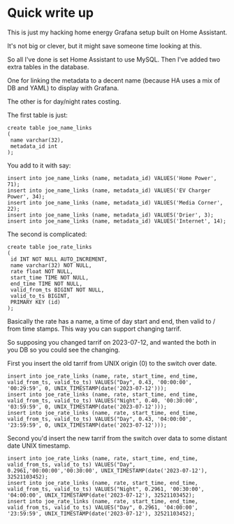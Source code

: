 Quick write up
==============

This is just my hacking home energy Grafana setup built on Home Assistant.

It's not big or clever, but it might save someone time looking at this.

So all I've done is set Home Assistant to use MySQL.
Then I've added two extra tables in the database.

One for linking the metadata to a decent name (because HA uses a mix of DB and YAML) to display with Grafana.

The other is for day/night rates costing.


The first table is just:

    create table joe_name_links
    (
     name varchar(32),
     metadata_id int
    );

You add to it with say:

    insert into joe_name_links (name, metadata_id) VALUES('Home Power', 71); 
    insert into joe_name_links (name, metadata_id) VALUES('EV Charger Power', 34); 
    insert into joe_name_links (name, metadata_id) VALUES('Media Corner', 22); 
    insert into joe_name_links (name, metadata_id) VALUES('Drier', 3);
    insert into joe_name_links (name, metadata_id) VALUES('Internet', 14);


The second is complicated:


    create table joe_rate_links
    (
     id INT NOT NULL AUTO_INCREMENT,
     name varchar(32) NOT NULL,
     rate float NOT NULL,
     start_time TIME NOT NULL,
     end_time TIME NOT NULL,
     valid_from_ts BIGINT NOT NULL,
     valid_to_ts BIGINT,
     PRIMARY KEY (id)
    );

Basically the rate has a name, a time of day start and end, then valid to / from time stamps. This way you can support changing tarrif. 

So supposing you changed tarrif on 2023-07-12, and wanted the both in you DB so you could see the changing.

First you insert the old tarrif from UNIX origin (0) to the switch over date.

    insert into joe_rate_links (name, rate, start_time, end_time, valid_from_ts, valid_to_ts) VALUES("Day", 0.43, '00:00:00', '00:29:59', 0, UNIX_TIMESTAMP(date('2023-07-12')));
    insert into joe_rate_links (name, rate, start_time, end_time, valid_from_ts, valid_to_ts) VALUES("Night", 0.40, '00:30:00', '03:59:59', 0, UNIX_TIMESTAMP(date('2023-07-12')));
    insert into joe_rate_links (name, rate, start_time, end_time, valid_from_ts, valid_to_ts) VALUES("Day", 0.43, '04:00:00', '23:59:59', 0, UNIX_TIMESTAMP(date('2023-07-12')));

Second you'd insert the new tarrif from the switch over data to some distant date UNIX timestamp.

    insert into joe_rate_links (name, rate, start_time, end_time, valid_from_ts, valid_to_ts) VALUES("Day", 0.2961,'00:00:00','00:30:00', UNIX_TIMESTAMP(date('2023-07-12'), 32521103452);
    insert into joe_rate_links (name, rate, start_time, end_time, valid_from_ts, valid_to_ts) VALUES("Night", 0.2961, '00:30:00', '04:00:00', UNIX_TIMESTAMP(date('2023-07-12'), 32521103452);
    insert into joe_rate_links (name, rate, start_time, end_time, valid_from_ts, valid_to_ts) VALUES("Day", 0.2961, '04:00:00', '23:59:59', UNIX_TIMESTAMP(date('2023-07-12'), 32521103452);


